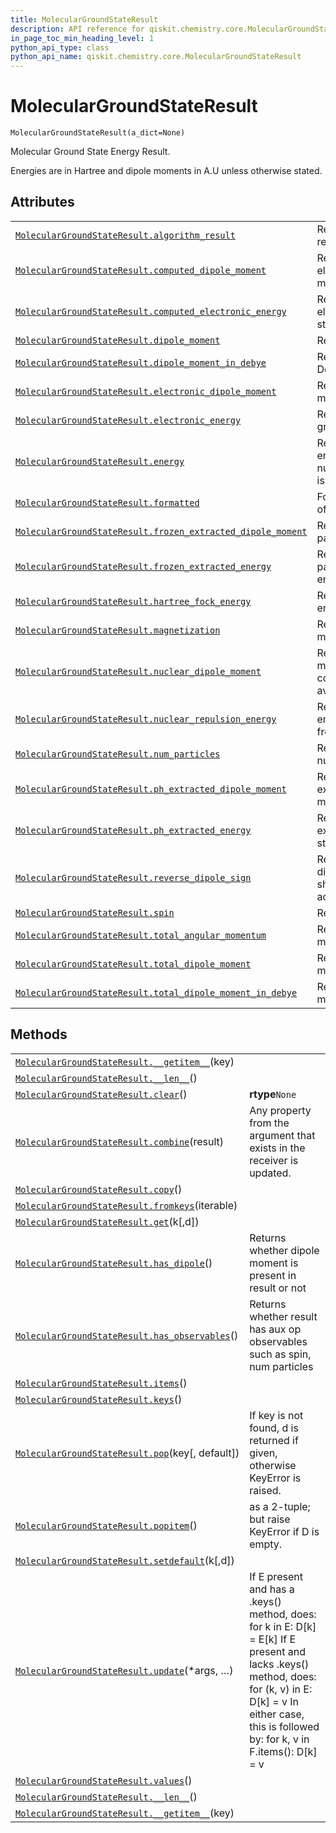 ```yaml
---
title: MolecularGroundStateResult
description: API reference for qiskit.chemistry.core.MolecularGroundStateResult
in_page_toc_min_heading_level: 1
python_api_type: class
python_api_name: qiskit.chemistry.core.MolecularGroundStateResult
---
```


# MolecularGroundStateResult

<span id="qiskit.chemistry.core.MolecularGroundStateResult" />

`MolecularGroundStateResult(a_dict=None)`

Molecular Ground State Energy Result.

Energies are in Hartree and dipole moments in A.U unless otherwise stated.

## Attributes

|                                                                                                                                                                                                                                  |                                                                                    |
| -------------------------------------------------------------------------------------------------------------------------------------------------------------------------------------------------------------------------------- | ---------------------------------------------------------------------------------- |
| [`MolecularGroundStateResult.algorithm_result`](qiskit.chemistry.core.MolecularGroundStateResult.algorithm_result "qiskit.chemistry.core.MolecularGroundStateResult.algorithm_result")                                           | Returns raw algorithm result                                                       |
| [`MolecularGroundStateResult.computed_dipole_moment`](qiskit.chemistry.core.MolecularGroundStateResult.computed_dipole_moment "qiskit.chemistry.core.MolecularGroundStateResult.computed_dipole_moment")                         | Returns computed electronic part of dipole moment                                  |
| [`MolecularGroundStateResult.computed_electronic_energy`](qiskit.chemistry.core.MolecularGroundStateResult.computed_electronic_energy "qiskit.chemistry.core.MolecularGroundStateResult.computed_electronic_energy")             | Returns computed electronic part of ground state energy                            |
| [`MolecularGroundStateResult.dipole_moment`](qiskit.chemistry.core.MolecularGroundStateResult.dipole_moment "qiskit.chemistry.core.MolecularGroundStateResult.dipole_moment")                                                    | Returns dipole moment                                                              |
| [`MolecularGroundStateResult.dipole_moment_in_debye`](qiskit.chemistry.core.MolecularGroundStateResult.dipole_moment_in_debye "qiskit.chemistry.core.MolecularGroundStateResult.dipole_moment_in_debye")                         | Returns dipole moment in Debye                                                     |
| [`MolecularGroundStateResult.electronic_dipole_moment`](qiskit.chemistry.core.MolecularGroundStateResult.electronic_dipole_moment "qiskit.chemistry.core.MolecularGroundStateResult.electronic_dipole_moment")                   | Returns electronic dipole moment                                                   |
| [`MolecularGroundStateResult.electronic_energy`](qiskit.chemistry.core.MolecularGroundStateResult.electronic_energy "qiskit.chemistry.core.MolecularGroundStateResult.electronic_energy")                                        | Returns electronic part of ground state energy                                     |
| [`MolecularGroundStateResult.energy`](qiskit.chemistry.core.MolecularGroundStateResult.energy "qiskit.chemistry.core.MolecularGroundStateResult.energy")                                                                         | Returns ground state energy if nuclear\_repulsion\_energy is available from driver |
| [`MolecularGroundStateResult.formatted`](qiskit.chemistry.core.MolecularGroundStateResult.formatted "qiskit.chemistry.core.MolecularGroundStateResult.formatted")                                                                | Formatted result as a list of strings                                              |
| [`MolecularGroundStateResult.frozen_extracted_dipole_moment`](qiskit.chemistry.core.MolecularGroundStateResult.frozen_extracted_dipole_moment "qiskit.chemistry.core.MolecularGroundStateResult.frozen_extracted_dipole_moment") | Returns frozen extracted part of dipole moment                                     |
| [`MolecularGroundStateResult.frozen_extracted_energy`](qiskit.chemistry.core.MolecularGroundStateResult.frozen_extracted_energy "qiskit.chemistry.core.MolecularGroundStateResult.frozen_extracted_energy")                      | Returns frozen extracted part of ground state energy                               |
| [`MolecularGroundStateResult.hartree_fock_energy`](qiskit.chemistry.core.MolecularGroundStateResult.hartree_fock_energy "qiskit.chemistry.core.MolecularGroundStateResult.hartree_fock_energy")                                  | Returns Hartree-Fock energy                                                        |
| [`MolecularGroundStateResult.magnetization`](qiskit.chemistry.core.MolecularGroundStateResult.magnetization "qiskit.chemistry.core.MolecularGroundStateResult.magnetization")                                                    | Returns measured magnetization                                                     |
| [`MolecularGroundStateResult.nuclear_dipole_moment`](qiskit.chemistry.core.MolecularGroundStateResult.nuclear_dipole_moment "qiskit.chemistry.core.MolecularGroundStateResult.nuclear_dipole_moment")                            | Returns nuclear dipole moment X,Y,Z components in A.U when available from driver   |
| [`MolecularGroundStateResult.nuclear_repulsion_energy`](qiskit.chemistry.core.MolecularGroundStateResult.nuclear_repulsion_energy "qiskit.chemistry.core.MolecularGroundStateResult.nuclear_repulsion_energy")                   | Returns nuclear repulsion energy when available from driver                        |
| [`MolecularGroundStateResult.num_particles`](qiskit.chemistry.core.MolecularGroundStateResult.num_particles "qiskit.chemistry.core.MolecularGroundStateResult.num_particles")                                                    | Returns measured number of particles                                               |
| [`MolecularGroundStateResult.ph_extracted_dipole_moment`](qiskit.chemistry.core.MolecularGroundStateResult.ph_extracted_dipole_moment "qiskit.chemistry.core.MolecularGroundStateResult.ph_extracted_dipole_moment")             | Returns particle hole extracted part of dipole moment                              |
| [`MolecularGroundStateResult.ph_extracted_energy`](qiskit.chemistry.core.MolecularGroundStateResult.ph_extracted_energy "qiskit.chemistry.core.MolecularGroundStateResult.ph_extracted_energy")                                  | Returns particle hole extracted part of ground state energy                        |
| [`MolecularGroundStateResult.reverse_dipole_sign`](qiskit.chemistry.core.MolecularGroundStateResult.reverse_dipole_sign "qiskit.chemistry.core.MolecularGroundStateResult.reverse_dipole_sign")                                  | Returns if electronic dipole moment sign should be reversed when adding to nuclear |
| [`MolecularGroundStateResult.spin`](qiskit.chemistry.core.MolecularGroundStateResult.spin "qiskit.chemistry.core.MolecularGroundStateResult.spin")                                                                               | Returns computed spin                                                              |
| [`MolecularGroundStateResult.total_angular_momentum`](qiskit.chemistry.core.MolecularGroundStateResult.total_angular_momentum "qiskit.chemistry.core.MolecularGroundStateResult.total_angular_momentum")                         | Returns total angular momentum (S^2)                                               |
| [`MolecularGroundStateResult.total_dipole_moment`](qiskit.chemistry.core.MolecularGroundStateResult.total_dipole_moment "qiskit.chemistry.core.MolecularGroundStateResult.total_dipole_moment")                                  | Returns total dipole of moment                                                     |
| [`MolecularGroundStateResult.total_dipole_moment_in_debye`](qiskit.chemistry.core.MolecularGroundStateResult.total_dipole_moment_in_debye "qiskit.chemistry.core.MolecularGroundStateResult.total_dipole_moment_in_debye")       | Returns total dipole of moment in Debye                                            |

## Methods

|                                                                                                                                                                                       |                                                                                                                                                                                                                      |
| ------------------------------------------------------------------------------------------------------------------------------------------------------------------------------------- | -------------------------------------------------------------------------------------------------------------------------------------------------------------------------------------------------------------------- |
| [`MolecularGroundStateResult.__getitem__`](qiskit.chemistry.core.MolecularGroundStateResult.__getitem__ "qiskit.chemistry.core.MolecularGroundStateResult.__getitem__")(key)          |                                                                                                                                                                                                                      |
| [`MolecularGroundStateResult.__len__`](qiskit.chemistry.core.MolecularGroundStateResult.__len__ "qiskit.chemistry.core.MolecularGroundStateResult.__len__")()                         |                                                                                                                                                                                                                      |
| [`MolecularGroundStateResult.clear`](qiskit.chemistry.core.MolecularGroundStateResult.clear "qiskit.chemistry.core.MolecularGroundStateResult.clear")()                               | **rtype**`None`                                                                                                                                                                                                      |
| [`MolecularGroundStateResult.combine`](qiskit.chemistry.core.MolecularGroundStateResult.combine "qiskit.chemistry.core.MolecularGroundStateResult.combine")(result)                   | Any property from the argument that exists in the receiver is updated.                                                                                                                                               |
| [`MolecularGroundStateResult.copy`](qiskit.chemistry.core.MolecularGroundStateResult.copy "qiskit.chemistry.core.MolecularGroundStateResult.copy")()                                  |                                                                                                                                                                                                                      |
| [`MolecularGroundStateResult.fromkeys`](qiskit.chemistry.core.MolecularGroundStateResult.fromkeys "qiskit.chemistry.core.MolecularGroundStateResult.fromkeys")(iterable)              |                                                                                                                                                                                                                      |
| [`MolecularGroundStateResult.get`](qiskit.chemistry.core.MolecularGroundStateResult.get "qiskit.chemistry.core.MolecularGroundStateResult.get")(k\[,d])                               |                                                                                                                                                                                                                      |
| [`MolecularGroundStateResult.has_dipole`](qiskit.chemistry.core.MolecularGroundStateResult.has_dipole "qiskit.chemistry.core.MolecularGroundStateResult.has_dipole")()                | Returns whether dipole moment is present in result or not                                                                                                                                                            |
| [`MolecularGroundStateResult.has_observables`](qiskit.chemistry.core.MolecularGroundStateResult.has_observables "qiskit.chemistry.core.MolecularGroundStateResult.has_observables")() | Returns whether result has aux op observables such as spin, num particles                                                                                                                                            |
| [`MolecularGroundStateResult.items`](qiskit.chemistry.core.MolecularGroundStateResult.items "qiskit.chemistry.core.MolecularGroundStateResult.items")()                               |                                                                                                                                                                                                                      |
| [`MolecularGroundStateResult.keys`](qiskit.chemistry.core.MolecularGroundStateResult.keys "qiskit.chemistry.core.MolecularGroundStateResult.keys")()                                  |                                                                                                                                                                                                                      |
| [`MolecularGroundStateResult.pop`](qiskit.chemistry.core.MolecularGroundStateResult.pop "qiskit.chemistry.core.MolecularGroundStateResult.pop")(key\[, default])                      | If key is not found, d is returned if given, otherwise KeyError is raised.                                                                                                                                           |
| [`MolecularGroundStateResult.popitem`](qiskit.chemistry.core.MolecularGroundStateResult.popitem "qiskit.chemistry.core.MolecularGroundStateResult.popitem")()                         | as a 2-tuple; but raise KeyError if D is empty.                                                                                                                                                                      |
| [`MolecularGroundStateResult.setdefault`](qiskit.chemistry.core.MolecularGroundStateResult.setdefault "qiskit.chemistry.core.MolecularGroundStateResult.setdefault")(k\[,d])          |                                                                                                                                                                                                                      |
| [`MolecularGroundStateResult.update`](qiskit.chemistry.core.MolecularGroundStateResult.update "qiskit.chemistry.core.MolecularGroundStateResult.update")(\*args, …)                   | If E present and has a .keys() method, does: for k in E: D\[k] = E\[k] If E present and lacks .keys() method, does: for (k, v) in E: D\[k] = v In either case, this is followed by: for k, v in F.items(): D\[k] = v |
| [`MolecularGroundStateResult.values`](qiskit.chemistry.core.MolecularGroundStateResult.values "qiskit.chemistry.core.MolecularGroundStateResult.values")()                            |                                                                                                                                                                                                                      |
| [`MolecularGroundStateResult.__len__`](qiskit.chemistry.core.MolecularGroundStateResult.__len__ "qiskit.chemistry.core.MolecularGroundStateResult.__len__")()                         |                                                                                                                                                                                                                      |
| [`MolecularGroundStateResult.__getitem__`](qiskit.chemistry.core.MolecularGroundStateResult.__getitem__ "qiskit.chemistry.core.MolecularGroundStateResult.__getitem__")(key)          |                                                                                                                                                                                                                      |

